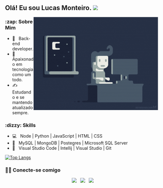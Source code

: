 <h2> Olá! Eu sou Lucas Monteiro. <img src="https://github.com/souvikguria98/souvikguria98/blob/master/Hi.gif" width="25"></h2>
<img align="right" alt="GIF" src="https://github.com/devSouvik/devSouvik/blob/master/1.gif" width="410"/>
<h3> :zap: Sobre Mim </h3>

- :briefcase: &nbsp; Back-end developer.
- :seedling: &nbsp; Apaixonado em tecnologia como um todo.
- :writing_hand: &nbsp; Estudando e se mantendo atualizado sempre.

<h3> :dizzy:  Skills</h3>

- :computer: &nbsp; Node | Python | JavaScript | HTML | CSS 
- :rotating_light:  &nbsp;  MySQL | MongoDB | Postegres | Microsoft SQL Server 
- :wrench: &nbsp; Visual Studio Code | Intellij | Visual Studio | Git




[![Top Langs](https://github-readme-stats.vercel.app/api/top-langs/?username=LucasAlmeida9755&layout=compact&text_color=daf7dc&bg_color=151515)](https://github.com/LucasAlmeida9755/github-readme-stats)

<h3> 🤝🏻 Conecte-se comigo </h3>

<p align="center">
&nbsp; <a href="https://www.linkedin.com/in/luiz-stevanatto-neto-882899193/" target="_blank" rel="noopener noreferrer"><img src="https://img.icons8.com/plasticine/100/000000/linkedin.png" width="50" /></a>
&nbsp; <a href="mailto:astrogamerbr10@gmail.com" target="_blank" rel="noopener noreferrer"><img src="https://img.icons8.com/plasticine/100/000000/gmail.png"  width="50" /></a> 
&nbsp; <a href="https://www.instagram.com/LucasDevAlmeida97/" target="_blank" rel="noopener noreferrer"><img src="https://img.icons8.com/plasticine/100/000000/instagram-new.png" width="50" /></a>  
</p>

